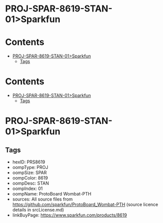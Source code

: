 
PROJ-SPAR-8619-STAN-01>Sparkfun
===============================

Contents
========

* [PROJ-SPAR-8619-STAN-01>Sparkfun](#proj-spar-8619-stan-01sparkfun)
	* [Tags](#tags)

Contents
========

* [PROJ-SPAR-8619-STAN-01>Sparkfun](#proj-spar-8619-stan-01sparkfun)
	* [Tags](#tags)

# PROJ-SPAR-8619-STAN-01>Sparkfun

## Tags

- hexID: PRS8619
- oompType: PROJ
- oompSize: SPAR
- oompColor: 8619
- oompDesc: STAN
- oompIndex: 01
- oompName: ProtoBoard Wombat-PTH
- sources: All source files from https://github.com/sparkfun/ProtoBoard_Wombat-PTH (source licence details in srcLicense.md)
- linkBuyPage: https://www.sparkfun.com/products/8619
